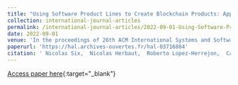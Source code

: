 ```yaml
---
title: "Using Software Product Lines to Create Blockchain Products: Application to Supply Chain Traceability"
collection: international-journal-articles
permalink: /international-journal-articles/2022-09-01-Using-Software-Product-Lines-to-Create-Blockchain-Products-Application-to-Supply-Chain-Traceability
date: 2022-09-01
venue: 'In the proceedings of 26th ACM International Systems and Software Product Lines Conference'
paperurl: 'https://hal.archives-ouvertes.fr/hal-03716884'
citation: ' Nicolas Six,  Nicolas Herbaut,  Roberto Lopez-Herrejon,  Camille Salinesi, &quot;Using Software Product Lines to Create Blockchain Products: Application to Supply Chain Traceability.&quot; In the proceedings of 26th ACM International Systems and Software Product Lines Conference, 2022.'
---
```

[Access paper here](https://hal.archives-ouvertes.fr/hal-03716884){:target="_blank"}
